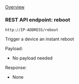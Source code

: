 [Overview](_Overview.md) 

### REST API endpoint: reboot

`http://IP-ADDRESS/reboot`


Trigger a device an instant reboot

Payload:
  - No payload needed

Response:
  - None